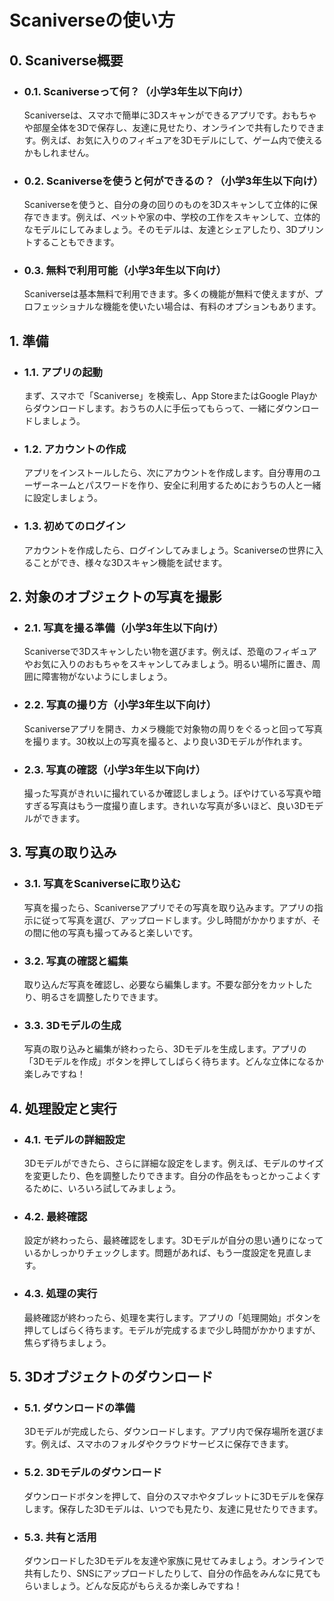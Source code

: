 # Scaniverseの使い方


## 0. Scaniverse概要

- ### 0.1. Scaniverseって何？（小学3年生以下向け）

    Scaniverseは、スマホで簡単に3Dスキャンができるアプリです。おもちゃや部屋全体を3Dで保存し、友達に見せたり、オンラインで共有したりできます。例えば、お気に入りのフィギュアを3Dモデルにして、ゲーム内で使えるかもしれません。

- ### 0.2. Scaniverseを使うと何ができるの？（小学3年生以下向け）

    Scaniverseを使うと、自分の身の回りのものを3Dスキャンして立体的に保存できます。例えば、ペットや家の中、学校の工作をスキャンして、立体的なモデルにしてみましょう。そのモデルは、友達とシェアしたり、3Dプリントすることもできます。

- ### 0.3. 無料で利用可能（小学3年生以下向け）

    Scaniverseは基本無料で利用できます。多くの機能が無料で使えますが、プロフェッショナルな機能を使いたい場合は、有料のオプションもあります。

## 1. 準備

- ### 1.1. アプリの起動

    まず、スマホで「Scaniverse」を検索し、App StoreまたはGoogle Playからダウンロードします。おうちの人に手伝ってもらって、一緒にダウンロードしましょう。


- ### 1.2. アカウントの作成

    アプリをインストールしたら、次にアカウントを作成します。自分専用のユーザーネームとパスワードを作り、安全に利用するためにおうちの人と一緒に設定しましょう。

- ### 1.3. 初めてのログイン

    アカウントを作成したら、ログインしてみましょう。Scaniverseの世界に入ることができ、様々な3Dスキャン機能を試せます。

## 2. 対象のオブジェクトの写真を撮影

- ### 2.1. 写真を撮る準備（小学3年生以下向け）

    Scaniverseで3Dスキャンしたい物を選びます。例えば、恐竜のフィギュアやお気に入りのおもちゃをスキャンしてみましょう。明るい場所に置き、周囲に障害物がないようにしましょう。

- ### 2.2. 写真の撮り方（小学3年生以下向け）

    Scaniverseアプリを開き、カメラ機能で対象物の周りをぐるっと回って写真を撮ります。30枚以上の写真を撮ると、より良い3Dモデルが作れます。

- ### 2.3. 写真の確認（小学3年生以下向け）

    撮った写真がきれいに撮れているか確認しましょう。ぼやけている写真や暗すぎる写真はもう一度撮り直します。きれいな写真が多いほど、良い3Dモデルができます。

## 3. 写真の取り込み

- ### 3.1. 写真をScaniverseに取り込む

    写真を撮ったら、Scaniverseアプリでその写真を取り込みます。アプリの指示に従って写真を選び、アップロードします。少し時間がかかりますが、その間に他の写真も撮ってみると楽しいです。

- ### 3.2. 写真の確認と編集

    取り込んだ写真を確認し、必要なら編集します。不要な部分をカットしたり、明るさを調整したりできます。

- ### 3.3. 3Dモデルの生成

    写真の取り込みと編集が終わったら、3Dモデルを生成します。アプリの「3Dモデルを作成」ボタンを押してしばらく待ちます。どんな立体になるか楽しみですね！

## 4. 処理設定と実行

- ### 4.1. モデルの詳細設定

    3Dモデルができたら、さらに詳細な設定をします。例えば、モデルのサイズを変更したり、色を調整したりできます。自分の作品をもっとかっこよくするために、いろいろ試してみましょう。

- ### 4.2. 最終確認

    設定が終わったら、最終確認をします。3Dモデルが自分の思い通りになっているかしっかりチェックします。問題があれば、もう一度設定を見直します。

- ### 4.3. 処理の実行

    最終確認が終わったら、処理を実行します。アプリの「処理開始」ボタンを押してしばらく待ちます。モデルが完成するまで少し時間がかかりますが、焦らず待ちましょう。

## 5. 3Dオブジェクトのダウンロード

- ### 5.1. ダウンロードの準備

    3Dモデルが完成したら、ダウンロードします。アプリ内で保存場所を選びます。例えば、スマホのフォルダやクラウドサービスに保存できます。

- ### 5.2. 3Dモデルのダウンロード

    ダウンロードボタンを押して、自分のスマホやタブレットに3Dモデルを保存します。保存した3Dモデルは、いつでも見たり、友達に見せたりできます。

- ### 5.3. 共有と活用

    ダウンロードした3Dモデルを友達や家族に見せてみましょう。オンラインで共有したり、SNSにアップロードしたりして、自分の作品をみんなに見てもらいましょう。どんな反応がもらえるか楽しみですね！

